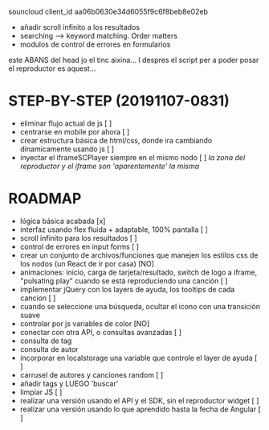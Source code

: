 souncloud client_id aa06b0630e34d6055f9c6f8beb8e02eb
<!-- spotify client_id ae3bb8661bc34a04bfb00e0e6d2aa42b -->

<!-- Web Playback SDK access token:
BQDG-y-Ddn1ySi9eJ5ph6p-ulIS_KBTEPkqnMYT9kEZ9H4tqx8WEgyigyJA7s9Y3Qm2-SQXJCVFmyC0DdsFylkYAtGLGTn0D2etTzEIEkpjznVlT-mDR6Q8J4WSB7tbGvDdy2TqvckhyNK4-HBs6xuKY_eaRLRsXVyxs-w -->



<!-- - añadir un generador de tokens de spotify para facilitar el uso de la webapp -->
- añadir scroll infinito a los resultados
- searching --> keyword matching. Order matters
- modulos de control de errores en formularios


<base href="http://127.0.0.1:5500/">
este ABANS del head
jo el tinc aixina...
<link rel="stylesheet" href="./css/styles.css">
   <base href="http://127.0.0.1:5500/">
</head>
I despres el script per a poder posar el reproductor es aquest...
<script src="https://w.soundcloud.com/player/api.js"></script>




# STEP-BY-STEP (20191107-0831)
   - eliminar flujo actual de js [ ]
   - centrarse en mobile por ahora [ ]
   - crear estructura básica de html/css, donde ira cambiando dinamicamente usando js [ ]
   - inyectar el iframeSCPlayer siempre en el mismo nodo [ ]
      *la zona del reproductor y el iframe son 'aparentemente' la misma*

# ROADMAP
   - lógica básica acabada [x]
   - interfaz usando flex fluida + adaptable, 100% pantalla [ ]
   - scroll infinito para los resultados [ ]
   - control de errores en input forms [ ]
   - crear un conjunto de archivos/funciones que manejen los estilos css de los nodos (un React de ir por casa) [NO]
   - animaciones: inicio, carga de tarjeta/resultado, switch de logo a iframe, "pulsating play" cuando se está reproduciendo una canción [ ]
   - implementar jQuery con los layers de ayuda, los tooltips de cada cancion [ ]
   - cuando se seleccione una búsqueda, ocultar el icono con una transición suave
   - controlar por js variables de color [NO]
   - conectar con otra API, o consultas avanzadas [ ]
   - consulta de tag
   - consulta de autor
   - incorporar en localstorage una variable que controle el layer de ayuda [ ]
   - carrusel de autores y canciones random [ ]
   - añadir tags y LUEGO 'buscar'
   - limpiar JS [ ]
   - realizar una versión usando el API y el SDK, sin el reproductor widget [ ]
   - realizar una versión usando lo que aprendido hasta la fecha de Angular [ ]


